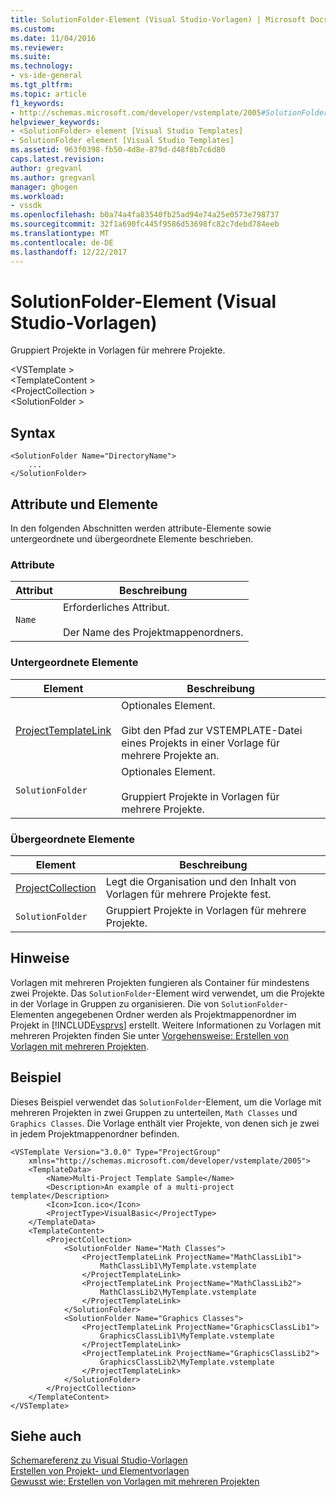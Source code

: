 ```yaml
---
title: SolutionFolder-Element (Visual Studio-Vorlagen) | Microsoft Docs
ms.custom: 
ms.date: 11/04/2016
ms.reviewer: 
ms.suite: 
ms.technology:
- vs-ide-general
ms.tgt_pltfrm: 
ms.topic: article
f1_keywords:
- http://schemas.microsoft.com/developer/vstemplate/2005#SolutionFolder
helpviewer_keywords:
- <SolutionFolder> element [Visual Studio Templates]
- SolutionFolder element [Visual Studio Templates]
ms.assetid: 963f0398-fb50-4d8e-879d-d48f8b7c6d80
caps.latest.revision: 
author: gregvanl
ms.author: gregvanl
manager: ghogen
ms.workload:
- vssdk
ms.openlocfilehash: b0a74a4fa83540fb25ad94e74a25e0573e798737
ms.sourcegitcommit: 32f1a690fc445f9586d53698fc82c7debd784eeb
ms.translationtype: MT
ms.contentlocale: de-DE
ms.lasthandoff: 12/22/2017
---
```

# <a name="solutionfolder-element-visual-studio-templates"></a>SolutionFolder-Element (Visual Studio-Vorlagen)
Gruppiert Projekte in Vorlagen für mehrere Projekte.  
  
 \<VSTemplate >  
 \<TemplateContent >  
 \<ProjectCollection >  
 \<SolutionFolder >  
  
## <a name="syntax"></a>Syntax  
  
```  
<SolutionFolder Name="DirectoryName">  
    ...  
</SolutionFolder>  
```  
  
## <a name="attributes-and-elements"></a>Attribute und Elemente  
 In den folgenden Abschnitten werden attribute-Elemente sowie untergeordnete und übergeordnete Elemente beschrieben.  
  
### <a name="attributes"></a>Attribute  
  
|Attribut|Beschreibung|  
|---------------|-----------------|  
|`Name`|Erforderliches Attribut.<br /><br /> Der Name des Projektmappenordners.|  
  
### <a name="child-elements"></a>Untergeordnete Elemente  
  
|Element|Beschreibung|  
|-------------|-----------------|  
|[ProjectTemplateLink](../extensibility/projecttemplatelink-element-visual-studio-templates.md)|Optionales Element.<br /><br /> Gibt den Pfad zur VSTEMPLATE-Datei eines Projekts in einer Vorlage für mehrere Projekte an.|  
|`SolutionFolder`|Optionales Element.<br /><br /> Gruppiert Projekte in Vorlagen für mehrere Projekte.|  
  
### <a name="parent-elements"></a>Übergeordnete Elemente  
  
|Element|Beschreibung|  
|-------------|-----------------|  
|[ProjectCollection](../extensibility/projectcollection-element-visual-studio-templates.md)|Legt die Organisation und den Inhalt von Vorlagen für mehrere Projekte fest.|  
|`SolutionFolder`|Gruppiert Projekte in Vorlagen für mehrere Projekte.|  
  
## <a name="remarks"></a>Hinweise  
 Vorlagen mit mehreren Projekten fungieren als Container für mindestens zwei Projekte. Das `SolutionFolder`-Element wird verwendet, um die Projekte in der Vorlage in Gruppen zu organisieren. Die von `SolutionFolder`-Elementen angegebenen Ordner werden als Projektmappenordner im Projekt in [!INCLUDE[vsprvs](../code-quality/includes/vsprvs_md.md)] erstellt. Weitere Informationen zu Vorlagen mit mehreren Projekten finden Sie unter [Vorgehensweise: Erstellen von Vorlagen mit mehreren Projekten](../ide/how-to-create-multi-project-templates.md).  
  
## <a name="example"></a>Beispiel  
 Dieses Beispiel verwendet das `SolutionFolder`-Element, um die Vorlage mit mehreren Projekten in zwei Gruppen zu unterteilen, `Math Classes` und `Graphics Classes`. Die Vorlage enthält vier Projekte, von denen sich je zwei in jedem Projektmappenordner befinden.  
  
```  
<VSTemplate Version="3.0.0" Type="ProjectGroup"  
    xmlns="http://schemas.microsoft.com/developer/vstemplate/2005">  
    <TemplateData>  
        <Name>Multi-Project Template Sample</Name>  
        <Description>An example of a multi-project template</Description>  
        <Icon>Icon.ico</Icon>  
        <ProjectType>VisualBasic</ProjectType>  
    </TemplateData>  
    <TemplateContent>  
        <ProjectCollection>  
            <SolutionFolder Name="Math Classes">  
                <ProjectTemplateLink ProjectName="MathClassLib1">  
                    MathClassLib1\MyTemplate.vstemplate  
                </ProjectTemplateLink>  
                <ProjectTemplateLink ProjectName="MathClassLib2">  
                    MathClassLib2\MyTemplate.vstemplate  
                </ProjectTemplateLink>  
            </SolutionFolder>  
            <SolutionFolder Name="Graphics Classes">  
                <ProjectTemplateLink ProjectName="GraphicsClassLib1">  
                    GraphicsClassLib1\MyTemplate.vstemplate  
                </ProjectTemplateLink>  
                <ProjectTemplateLink ProjectName="GraphicsClassLib2">  
                    GraphicsClassLib2\MyTemplate.vstemplate  
                </ProjectTemplateLink>  
            </SolutionFolder>  
        </ProjectCollection>  
    </TemplateContent>  
</VSTemplate>  
```  
  
## <a name="see-also"></a>Siehe auch  
 [Schemareferenz zu Visual Studio-Vorlagen](../extensibility/visual-studio-template-schema-reference.md)   
 [Erstellen von Projekt- und Elementvorlagen](../ide/creating-project-and-item-templates.md)   
 [Gewusst wie: Erstellen von Vorlagen mit mehreren Projekten](../ide/how-to-create-multi-project-templates.md)
